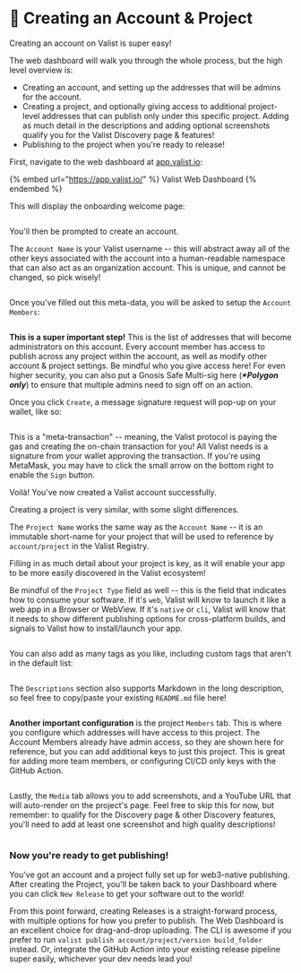 # 🚀 Creating an Account & Project

Creating an account on Valist is super easy!

The web dashboard will walk you through the whole process, but the high level overview is:

* Creating an account, and setting up the addresses that will be admins for the account.
* Creating a project, and optionally giving access to additional project-level addresses that can publish only under this specific project. Adding as much detail in the descriptions and adding optional screenshots qualify you for the Valist Discovery page & features!
* Publishing to the project when you're ready to release!

First, navigate to the web dashboard at [app.valist.io](https://app.valist.io/):

{% embed url="https://app.valist.io/" %}
Valist Web Dashboard
{% endembed %}

This will display the onboarding welcome page:

<figure><img src="../.gitbook/assets/image (24).png" alt=""><figcaption></figcaption></figure>

You'll then be prompted to create an account.

The `Account Name` is your Valist username -- this will abstract away all of the other keys associated with the account into a human-readable namespace that can also act as an organization account. This is unique, and cannot be changed, so pick wisely!

<figure><img src="../.gitbook/assets/image (46).png" alt=""><figcaption></figcaption></figure>

Once you've filled out this meta-data, you will be asked to setup the `Account Members`:

<figure><img src="../.gitbook/assets/image (44).png" alt=""><figcaption></figcaption></figure>

**This is a super important step!** This is the list of addresses that will become administrators on this account. Every account member has access to publish across any project within the account, as well as modify other account & project settings. Be mindful who you give access here! For even higher security, you can also put a Gnosis Safe Multi-sig here (_**\*Polygon only**_) to ensure that multiple admins need to sign off on an action.

Once you click `Create`, a message signature request will pop-up on your wallet, like so:

<img src="../.gitbook/assets/image (42).png" alt="" data-size="original">

This is a "meta-transaction" -- meaning, the Valist protocol is paying the gas and creating the on-chain transaction for you! All Valist needs is a signature from your wallet approving the transaction. If you're using MetaMask, you may have to click the small arrow on the bottom right to enable the `Sign` button.

Voilà! You've now created a Valist account successfully.

Creating a project is very similar, with some slight differences.

The `Project Name` works the same way as the `Account Name` -- it is an immutable short-name for your project that will be used to reference by `account/project` in the Valist Registry.

Filling in as much detail about your project is key, as it will enable your app to be more easily discovered in the Valist ecosystem!

Be mindful of the `Project Type` field as well -- this is the field that indicates how to consume your software. If it's `web`, Valist will know to launch it like a web app in a Browser or WebView. If it's `native` or `cli`, Valist will know that it needs to show different publishing options for cross-platform builds, and signals to Valist how to install/launch your app.

<figure><img src="../.gitbook/assets/image (38).png" alt=""><figcaption></figcaption></figure>

You can also add as many tags as you like, including custom tags that aren't in the default list:

<figure><img src="../.gitbook/assets/image (36).png" alt=""><figcaption></figcaption></figure>

The `Descriptions` section also supports Markdown in the long description, so feel free to copy/paste your existing `README.md` file here!

<figure><img src="../.gitbook/assets/image (51).png" alt=""><figcaption></figcaption></figure>

**Another important configuration** is the project `Members` tab. This is where you configure which addresses will have access to this project. The Account Members already have admin access, so they are shown here for reference, but you can add additional keys to just this project. This is great for adding more team members, or configuring CI/CD only keys with the GitHub Action.

<figure><img src="../.gitbook/assets/image (35).png" alt=""><figcaption></figcaption></figure>

Lastly, the `Media` tab allows you to add screenshots, and a YouTube URL that will auto-render on the project's page. Feel free to skip this for now, but remember: to qualify for the Discovery page & other Discovery features, you'll need to add at least one screenshot and high quality descriptions!

<figure><img src="../.gitbook/assets/image (52).png" alt=""><figcaption></figcaption></figure>

### Now you're ready to get publishing!

You've got an account and a project fully set up for web3-native publishing. After creating the Project, you'll be taken back to your Dashboard where you can click `New Release` to get your software out to the world!

From this point forward, creating Releases is a straight-forward process, with multiple options for how you prefer to publish. The Web Dashboard is an excellent choice for drag-and-drop uploading. The CLI is awesome if you prefer to run `valist publish account/project/version build_folder` instead. Or, integrate the GitHub Action into your existing release pipeline super easily, whichever your dev needs lead you!
